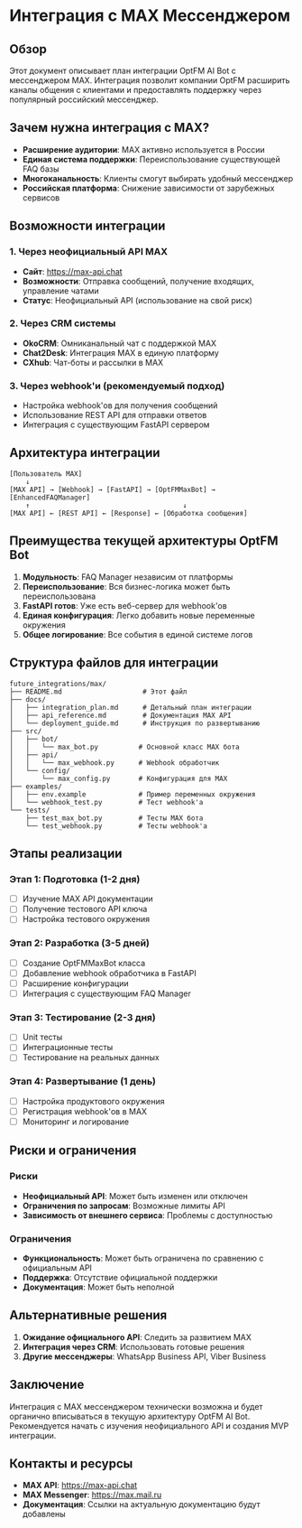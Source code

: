# Интеграция с MAX Мессенджером

## Обзор

Этот документ описывает план интеграции OptFM AI Bot с мессенджером MAX. Интеграция позволит компании OptFM расширить каналы общения с клиентами и предоставлять поддержку через популярный российский мессенджер.

## Зачем нужна интеграция с MAX?

- **Расширение аудитории**: MAX активно используется в России
- **Единая система поддержки**: Переиспользование существующей FAQ базы
- **Многоканальность**: Клиенты смогут выбирать удобный мессенджер
- **Российская платформа**: Снижение зависимости от зарубежных сервисов

## Возможности интеграции

### 1. Через неофициальный API MAX
- **Сайт**: https://max-api.chat
- **Возможности**: Отправка сообщений, получение входящих, управление чатами
- **Статус**: Неофициальный API (использование на свой риск)

### 2. Через CRM системы
- **OkoCRM**: Омниканальный чат с поддержкой MAX
- **Chat2Desk**: Интеграция MAX в единую платформу
- **CXhub**: Чат-боты и рассылки в MAX

### 3. Через webhook'и (рекомендуемый подход)
- Настройка webhook'ов для получения сообщений
- Использование REST API для отправки ответов
- Интеграция с существующим FastAPI сервером

## Архитектура интеграции

```
[Пользователь MAX] 
    ↓
[MAX API] → [Webhook] → [FastAPI] → [OptFMMaxBot] → [EnhancedFAQManager]
    ↑                                      ↓
[MAX API] ← [REST API] ← [Response] ← [Обработка сообщения]
```

## Преимущества текущей архитектуры OptFM Bot

1. **Модульность**: FAQ Manager независим от платформы
2. **Переиспользование**: Вся бизнес-логика может быть переиспользована
3. **FastAPI готов**: Уже есть веб-сервер для webhook'ов
4. **Единая конфигурация**: Легко добавить новые переменные окружения
5. **Общее логирование**: Все события в единой системе логов

## Структура файлов для интеграции

```
future_integrations/max/
├── README.md                    # Этот файл
├── docs/
│   ├── integration_plan.md      # Детальный план интеграции
│   ├── api_reference.md         # Документация MAX API
│   └── deployment_guide.md      # Инструкция по развертыванию
├── src/
│   ├── bot/
│   │   └── max_bot.py          # Основной класс MAX бота
│   ├── api/
│   │   └── max_webhook.py      # Webhook обработчик
│   └── config/
│       └── max_config.py       # Конфигурация для MAX
├── examples/
│   ├── env.example             # Пример переменных окружения
│   └── webhook_test.py         # Тест webhook'а
└── tests/
    ├── test_max_bot.py         # Тесты MAX бота
    └── test_webhook.py         # Тесты webhook'а
```

## Этапы реализации

### Этап 1: Подготовка (1-2 дня)
- [ ] Изучение MAX API документации
- [ ] Получение тестового API ключа
- [ ] Настройка тестового окружения

### Этап 2: Разработка (3-5 дней)
- [ ] Создание OptFMMaxBot класса
- [ ] Добавление webhook обработчика в FastAPI
- [ ] Расширение конфигурации
- [ ] Интеграция с существующим FAQ Manager

### Этап 3: Тестирование (2-3 дня)
- [ ] Unit тесты
- [ ] Интеграционные тесты
- [ ] Тестирование на реальных данных

### Этап 4: Развертывание (1 день)
- [ ] Настройка продуктового окружения
- [ ] Регистрация webhook'ов в MAX
- [ ] Мониторинг и логирование

## Риски и ограничения

### Риски
- **Неофициальный API**: Может быть изменен или отключен
- **Ограничения по запросам**: Возможные лимиты API
- **Зависимость от внешнего сервиса**: Проблемы с доступностью

### Ограничения
- **Функциональность**: Может быть ограничена по сравнению с официальным API
- **Поддержка**: Отсутствие официальной поддержки
- **Документация**: Может быть неполной

## Альтернативные решения

1. **Ожидание официального API**: Следить за развитием MAX
2. **Интеграция через CRM**: Использовать готовые решения
3. **Другие мессенджеры**: WhatsApp Business API, Viber Business

## Заключение

Интеграция с MAX мессенджером технически возможна и будет органично вписываться в текущую архитектуру OptFM AI Bot. Рекомендуется начать с изучения неофициального API и создания MVP интеграции.

## Контакты и ресурсы

- **MAX API**: https://max-api.chat
- **MAX Messenger**: https://max.mail.ru
- **Документация**: Ссылки на актуальную документацию будут добавлены
